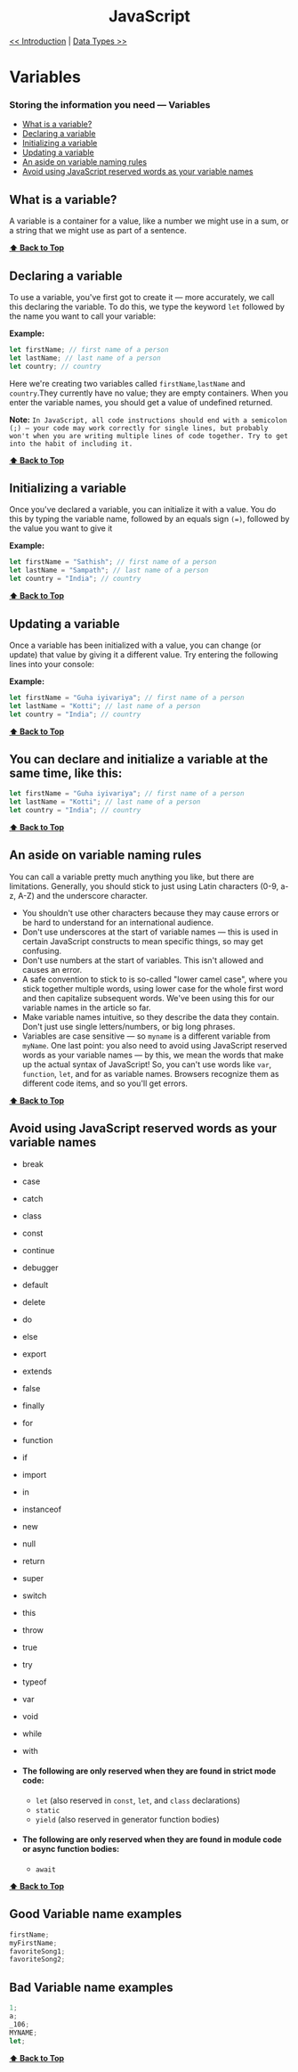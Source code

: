 <div align="center">
  <h1>JavaScript</h1>
</div>

[<< Introduction](../README.md) | [Data Types >>](../03_Day_Booleans_operators_date/03_booleans_operators_date.md)

# Variables

### Storing the information you need — Variables

- [What is a variable?](#What-is-a-variable?)
- [Declaring a variable](#Declaring-a-variable)
- [Initializing a variable](#Initializing-a-variable)
- [Updating a variable](#Updating-a-variable)
- [An aside on variable naming rules](#An-aside-on-variable-naming-rules)
- [Avoid using JavaScript reserved words as your variable names](#Avoid-using-JavaScript-reserved-words-as-your-variable-names)

## What is a variable?

A variable is a container for a value, like a number we might use in a sum, or a string that we might use as part of a sentence.

**[⬆ Back to Top](#Variables)**

## Declaring a variable

To use a variable, you've first got to create it — more accurately, we call this declaring the variable. To do this, we type the keyword `let` followed by the name you want to call your variable:

**Example:**

```js
let firstName; // first name of a person
let lastName; // last name of a person
let country; // country
```

Here we're creating two variables called `firstName`,`lastName` and `country`.They currently have no value; they are empty containers. When you enter the variable names, you should get a value of undefined returned.

**Note:**
`In JavaScript, all code instructions should end with a semicolon (;) — your code may work correctly for single lines, but probably won't when you are writing multiple lines of code together. Try to get into the habit of including it.`

**[⬆ Back to Top](#Variables)**

## Initializing a variable

Once you've declared a variable, you can initialize it with a value. You do this by typing the variable name, followed by an equals sign `(=)`, followed by the value you want to give it

**Example:**

```js
let firstName = "Sathish"; // first name of a person
let lastName = "Sampath"; // last name of a person
let country = "India"; // country
```

**[⬆ Back to Top](#Variables)**

## Updating a variable

Once a variable has been initialized with a value, you can change (or update) that value by giving it a different value. Try entering the following lines into your console:

**Example:**

```js
let firstName = "Guha iyivariya"; // first name of a person
let lastName = "Kotti"; // last name of a person
let country = "India"; // country
```

**[⬆ Back to Top](#Variables)**

## You can declare and initialize a variable at the same time, like this:

```js
let firstName = "Guha iyivariya"; // first name of a person
let lastName = "Kotti"; // last name of a person
let country = "India"; // country
```

**[⬆ Back to Top](#Variables)**

## An aside on variable naming rules

You can call a variable pretty much anything you like, but there are limitations. Generally, you should stick to just using Latin characters (0-9, a-z, A-Z) and the underscore character.

- You shouldn't use other characters because they may cause errors or be hard to understand for an international audience.
- Don't use underscores at the start of variable names — this is used in certain JavaScript constructs to mean specific things, so may get confusing.
- Don't use numbers at the start of variables. This isn't allowed and causes an error.
- A safe convention to stick to is so-called "lower camel case", where you stick together multiple words, using lower case for the whole first word and then capitalize subsequent words. We've been using this for our variable names in the article so far.
- Make variable names intuitive, so they describe the data they contain. Don't just use single letters/numbers, or big long phrases.
- Variables are case sensitive — so `myname` is a different variable from `myName`.
  One last point: you also need to avoid using JavaScript reserved words as your variable names — by this, we mean the words that make up the actual syntax of JavaScript! So, you can't use words like `var`, `function`, `let`, and for as variable names. Browsers recognize them as different code items, and so you'll get errors.
  
**[⬆ Back to Top](#Variables)**

## Avoid using JavaScript reserved words as your variable names

- break
- case
- catch
- class
- const
- continue
- debugger
- default
- delete
- do
- else
- export
- extends
- false
- finally
- for
- function
- if
- import
- in
- instanceof
- new
- null
- return
- super
- switch
- this
- throw
- true
- try
- typeof
- var
- void
- while
- with
- #### The following are only reserved when they are found in strict mode code:
  - `let` (also reserved in `const`, `let`, and `class` declarations)
  - `static`
  - `yield` (also reserved in generator function bodies)
- #### The following are only reserved when they are found in module code or async function bodies:

  - `await`

**[⬆ Back to Top](#Variables)**

## Good Variable name examples

```js
firstName;
myFirstName;
favoriteSong1;
favoriteSong2;
```

## Bad Variable name examples

```js
1;
a;
_106;
MYNAME;
let;
```

**[⬆ Back to Top](#Variables)**
